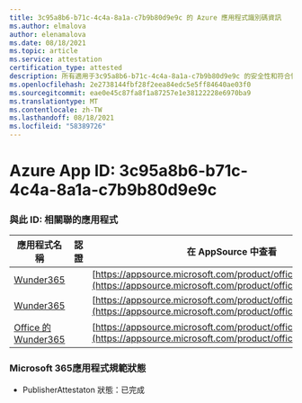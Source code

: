 ```yaml
---
title: 3c95a8b6-b71c-4c4a-8a1a-c7b9b80d9e9c 的 Azure 應用程式識別碼資訊
ms.author: elmalova
author: elenamalova
ms.date: 08/18/2021
ms.topic: article
ms.service: attestation
certification_type: attested
description: 所有適用于3c95a8b6-b71c-4c4a-8a1a-c7b9b80d9e9c 的安全性和符合性資訊資訊。
ms.openlocfilehash: 2e2738144fbf28f2eea84edc5e5ff84640ae03f0
ms.sourcegitcommit: eae0e45c87fa8f1a87257e1e38122228e6970ba9
ms.translationtype: MT
ms.contentlocale: zh-TW
ms.lasthandoff: 08/18/2021
ms.locfileid: "58389726"
---
```

# <a name="azure-app-id-3c95a8b6-b71c-4c4a-8a1a-c7b9b80d9e9c"></a>Azure App ID: 3c95a8b6-b71c-4c4a-8a1a-c7b9b80d9e9c


### <a name="apps-associated-with-this-id"></a>與此 ID: 相關聯的應用程式
| **應用程式名稱** | **認證** | **在 AppSource 中查看** |
|--------------|---------------|-----------------------|
| [Wunder365](https://docs.microsoft.com/microsoft-365-app-certification/forward/WA200000742) |  | [https://appsource.microsoft.com/product/office/WA200000742](https://appsource.microsoft.com/product/office/WA200000742) |
| [Wunder365](https://docs.microsoft.com/microsoft-365-app-certification/forward/WA200000391) |  | [https://appsource.microsoft.com/product/office/WA200000391](https://appsource.microsoft.com/product/office/WA200000391) |
| [Office 的 Wunder365](https://docs.microsoft.com/microsoft-365-app-certification/forward/WA200001529) |  | [https://appsource.microsoft.com/product/office/WA200001529](https://appsource.microsoft.com/product/office/WA200001529) |

### <a name="microsoft-365-app-compliance-status"></a>Microsoft 365應用程式規範狀態
- PublisherAttestaton 狀態：已完成
